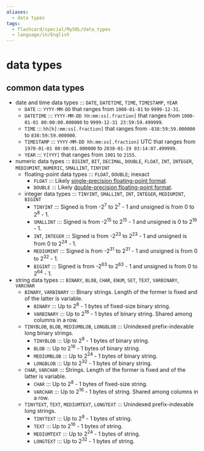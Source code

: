```yaml
---
aliases:
  - data types
tags:
  - flashcard/special/MySQL/data_types
  - language/in/English
---
```


# data types

## common data types

- date and time data types ::: `DATE`, `DATETIME`, `TIME`, `TIMESTAMP`, `YEAR` <!--SR:!2025-01-24,339,310!2025-02-13,394,330-->
  - `DATE` ::: `YYYY-MM-DD` that ranges from `1000-01-01` to `9999-12-31`. <!--SR:!2025-01-04,364,330!2025-04-12,394,310-->
  - `DATETIME` ::: `YYYY-MM-DD hh:mm:ss[.fraction]` that ranges from `1000-01-01 00:00:00.000000` to `9999-12-31 23:59:59.499999`. <!--SR:!2025-03-10,411,330!2024-09-18,180,270-->
  - `TIME` ::: `hh[h]:mm:ss[.fraction]` that ranges from `-838:59:59.000000` to `838:59:59.000000`. <!--SR:!2025-03-31,431,330!2024-06-19,100,210-->
  - `TIMESTAMP` ::: `YYYY-MM-DD hh:mm:ss[.fraction]` UTC that ranges from `1970-01-01 00:00:01.000000` to `2038-01-19 03:14:07.499999`. <!--SR:!2024-11-21,328,330!2024-05-28,50,150-->
  - `YEAR` ::: `Y[YYY]` that ranges from `1901` to `2155`. <!--SR:!2025-01-04,363,330!2024-05-17,120,290-->
- numeric data types ::: `BIGINT`, `BIT`, `DECIMAL`, `DOUBLE`, `FLOAT`, `INT`, `INTEGER`, `MEDIUMINT`, `NUMERIC`, `SMALLINT`, `TINYINT` <!--SR:!2025-03-29,415,330!2024-04-14,134,270-->
  - floating-point data types ::: `FLOAT`, `DOUBLE`; inexact <!--SR:!2025-04-01,432,330!2025-05-20,457,330-->
    - `FLOAT` ::: Likely [single-precision floating-point format](../../general/single-precision%20floating-point%20format.md). <!--SR:!2025-05-21,458,330!2025-04-13,427,330-->
    - `DOUBLE` ::: Likely [double-precision floating-point format](../../general/double-precision%20floating-point%20format.md). <!--SR:!2024-11-28,334,330!2025-04-29,440,330-->
  - integer data types ::: `TINYINT`, `SMALLINT`, `INT`, `INTEGER`, `MEDIUMINT`, `BIGINT` <!--SR:!2025-01-09,368,330!2025-03-09,410,330-->
    - `TINYINT` ::: Signed is from -2<sup>7</sup> to 2<sup>7</sup> - 1 and unsigned is from 0 to 2<sup>8</sup> - 1. <!--SR:!2024-10-03,269,310!2025-03-01,407,330-->
    - `SMALLINT` ::: Signed is from -2<sup>15</sup> to 2<sup>15</sup> - 1 and unsigned is 0 to 2<sup>16</sup> - 1. <!--SR:!2025-02-27,405,330!2024-12-31,361,330-->
    - `INT`, `INTEGER` ::: Signed is from -2<sup>23</sup> to 2<sup>23</sup> - 1 and unsigned is from 0 to 2<sup>24</sup> - 1. <!--SR:!2025-04-08,422,330!2024-07-07,196,290-->
    - `MEDIUMINT` ::: Signed is from -2<sup>31</sup> to 2<sup>31</sup> - 1 and unsigned is from 0 to 2<sup>32</sup> - 1. <!--SR:!2024-09-07,201,290!2025-01-28,381,330-->
    - `BIGINT` ::: Signed is from -2<sup>63</sup> to 2<sup>63</sup> - 1 and unsigned is from 0 to 2<sup>64</sup> - 1. <!--SR:!2024-09-26,277,310!2025-04-06,422,330-->
- string data types ::: `BINARY`, `BLOB`, `CHAR`, `ENUM`, `SET`, `TEXT`, `VARBINARY`, `VARCHAR` <!--SR:!2024-10-20,281,310!2024-08-05,205,290-->
  - `BINARY`, `VARBINARY` ::: Binary strings. Length of the former is fixed and of the latter is variable. <!--SR:!2024-12-13,346,330!2025-05-16,454,330-->
    - `BINARY` ::: Up to 2<sup>8</sup> - 1 bytes of fixed-size binary string. <!--SR:!2025-02-18,398,330!2025-01-21,376,330-->
    - `VARBINARY` ::: Up to 2<sup>16</sup> - 1 bytes of binary string. Shared among columns in a row. <!--SR:!2025-02-28,406,330!2025-01-06,325,310-->
  - `TINYBLOB`, `BLOB`, `MEDIUMBLOB`, `LONGBLOB` ::: Unindexed prefix-indexable long binary strings. <!--SR:!2025-04-05,421,330!2025-03-08,409,330-->
    - `TINYBLOB` ::: Up to 2<sup>8</sup> - 1 bytes of binary string. <!--SR:!2024-08-30,243,310!2025-03-28,414,330-->
    - `BLOB` ::: Up to 2<sup>16</sup> - 1 bytes of binary string. <!--SR:!2025-04-12,426,330!2025-02-23,402,330-->
    - `MEDIUMBLOB` ::: Up to 2<sup>24</sup> - 1 bytes of binary string. <!--SR:!2024-09-12,253,310!2025-01-31,385,330-->
    - `LONGBLOB` ::: Up to 2<sup>32</sup> - 1 bytes of binary string. <!--SR:!2024-07-11,135,290!2024-09-30,266,310-->
  - `CHAR`, `VARCHAR` ::: Strings. Length of the former is fixed and of the latter is variable. <!--SR:!2025-02-12,393,330!2024-12-02,299,310-->
    - `CHAR` ::: Up to 2<sup>8</sup> - 1 bytes of fixed-size string. <!--SR:!2024-12-09,342,330!2024-10-01,268,310-->
    - `VARCHAR` ::: Up to 2<sup>16</sup> - 1 bytes of string. Shared among columns in a row. <!--SR:!2025-03-27,428,330!2025-04-18,432,330-->
  - `TINYTEXT`, `TEXT`, `MEDIUMTEXT`, `LONGTEXT` ::: Unindexed prefix-indexable long strings. <!--SR:!2024-10-08,271,310!2024-10-26,286,310-->
    - `TINYTEXT` ::: Up to 2<sup>8</sup> - 1 bytes of string. <!--SR:!2024-09-07,192,310!2025-03-23,424,330-->
    - `TEXT` ::: Up to 2<sup>16</sup> - 1 bytes of string. <!--SR:!2024-05-07,116,290!2025-04-25,437,330-->
    - `MEDIUMTEXT` ::: Up to 2<sup>24</sup> - 1 bytes of string. <!--SR:!2025-02-22,401,330!2024-12-08,341,330-->
    - `LONGTEXT` ::: Up to 2<sup>32</sup> - 1 bytes of string. <!--SR:!2024-06-14,182,290!2024-04-16,56,290-->
